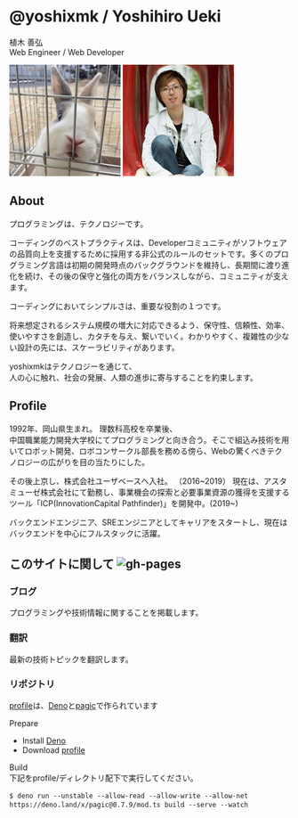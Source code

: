 # @yoshixmk / Yoshihiro Ueki
植木 善弘  
Web Engineer / Web Developer  

![Github icon](./static/images/usagi.jpg)
![Facebbok's face](./static/images/yoshixmk.jpg)  

## About
プログラミングは、テクノロジーです。  

コーディングのベストプラクティスは、Developerコミュニティがソフトウェアの品質向上を支援するために採用する非公式のルールのセットです。多くのプログラミング言語は初期の開発時点のバックグラウンドを維持し、長期間に渡り進化を続け、その後の保守と強化の両方をバランスしながら、コミュニティが支えます。  

コーディングにおいてシンプルさは、重要な役割の１つです。  

将来想定されるシステム規模の増大に対応できるよう、保守性、信頼性、効率、使いやすさを創造し、カタチを与え、繋いでいく。わかりやすく、複雑性の少ない設計の先には、スケーラビリティがあります。  

yoshixmkはテクノロジーを通じて、  
人の心に触れ、社会の発展、人類の進歩に寄与することを約束します。

## Profile
1992年、岡山県生まれ。
理数科高校を卒業後、  
中国職業能力開発大学校にてプログラミングと向き合う。そこで組込み技術を用いてロボット開発、ロボコンサークル部長を務める傍ら、Webの驚くべきテクノロジーの広がりを目の当たりにした。  

その後上京し、株式会社ユーザベースへ入社。  （2016~2019）
現在は、アスタミューゼ株式会社にて勤務し、事業機会の探索と必要事業資源の獲得を支援するツール「ICP(InnovationCapital Pathfinder)」を開発中。(2019~)  

バックエンドエンジニア、SREエンジニアとしてキャリアをスタートし、現在はバックエンドを中心にフルスタックに活躍。

## このサイトに関して ![gh-pages](https://github.com/yoshixmk/profile/workflows/gh-pages/badge.svg)

### ブログ
プログラミングや技術情報に関することを掲載します。

### 翻訳
最新の技術トピックを翻訳します。

### リポジトリ
[profile](https://github.com/yoshixmk/profile)は、[Deno](https://deno.land/)と[pagic](https://github.com/xcatliu/pagic)で作られています

 Prepare  
- Install [Deno](https://deno.land/)
- Download [profile](https://github.com/yoshixmk/profile)

Build  
下記をprofile/ディレクトリ配下で実行してください。
```Shell
$ deno run --unstable --allow-read --allow-write --allow-net https://deno.land/x/pagic@0.7.9/mod.ts build --serve --watch
```
